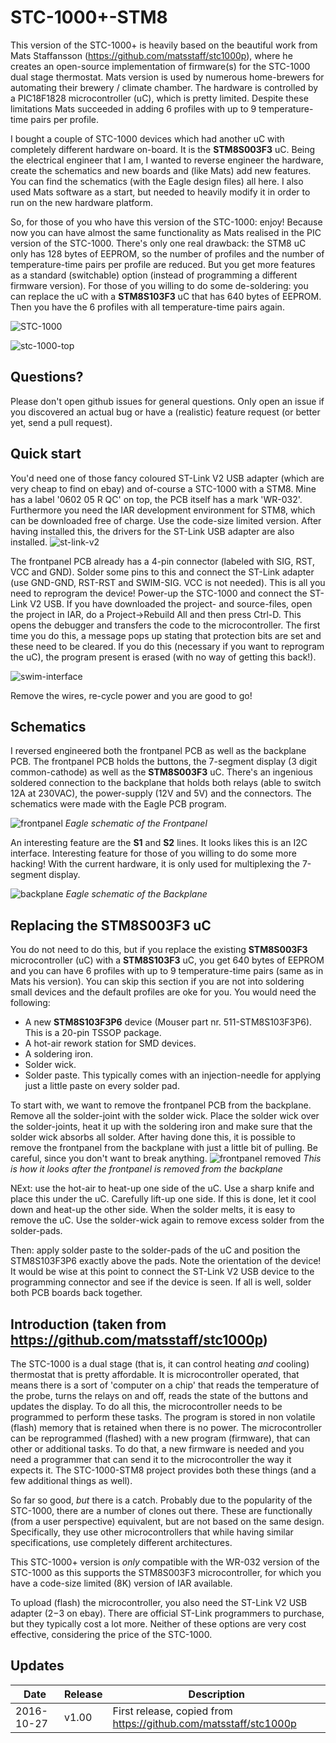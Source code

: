 STC\-1000+\-STM8
==========

This version of the STC\-1000+ is heavily based on the beautiful work from Mats Staffansson (https://github.com/matsstaff/stc1000p), where he creates an open-source implementation of firmware(s) for the STC\-1000 dual stage thermostat.
Mats version is used by numerous home-brewers for automating their brewery / climate chamber. The hardware is controlled by a PIC18F1828 microcontroller (uC), which is pretty limited. Despite these limitations Mats succeeded in
adding 6 profiles with up to 9 temperature-time pairs per profile.

I bought a couple of STC\-1000 devices which had another uC with completely different hardware on-board. It is the **STM8S003F3** uC. Being the electrical engineer that I am, I wanted to reverse engineer
the hardware, create the schematics and new boards and (like Mats) add new features. You can find the schematics (with the Eagle design files) all here. I also used Mats software as a start, but needed to heavily modify it in order
to run on the new hardware platform.

So, for those of you who have this version of the STC\-1000: enjoy! Because now you can have almost the same functionality as Mats realised in the PIC version of the STC\-1000. There's only one real drawback: the STM8 uC
only has 128 bytes of EEPROM, so the number of profiles and the number of temperature-time pairs per profile are reduced. But you get more features as a standard (switchable) option (instead of programming a different firmware version). 
For those of you willing to do some de-soldering: you can replace the uC with a **STM8S103F3** uC that has 640 bytes of EEPROM. Then you have the 6 profiles with all temperature-time pairs again.

![STC-1000](img/frontpanel_backplane.jpg)

![stc-1000-top](img/stc1000_top.jpg)

Questions?
----------
Please don't open github issues for general questions. Only open an issue if you discovered an actual bug or have a (realistic) feature request (or better yet, send a pull request).

Quick start
-----------

You'd need one of those fancy coloured ST-Link V2 USB adapter (which are very cheap to find on ebay) and of-course a STC\-1000 with a STM8. Mine has a label '0602 05 R QC' on top, the PCB itself has a mark 'WR-032'. Furthermore you need
the IAR development environment for STM8, which can be downloaded free of charge. Use the code-size limited version. After having installed this, the drivers for the ST-Link USB adapter are also installed.
![st-link-v2](img/st_link_v2.png)

The frontpanel PCB already has a 4-pin connector (labeled with SIG, RST, VCC and GND). Solder some pins to this and connect the ST-Link adapter (use GND-GND, RST-RST and SWIM-SIG. VCC is not needed). This is all you need to reprogram the device! 
Power-up the STC\-1000 and connect the ST-Link V2 USB. 
If you have downloaded the project- and source-files, open the project in IAR, do a Project->Rebuild All and then press Ctrl-D. This opens the debugger and transfers the code to the microcontroller. The first time you do this, a message pops up stating that
protection bits are set and these need to be cleared. If you do this (necessary if you want to reprogram the uC), the program present is erased (with no way of getting this back!).

![swim-interface](img/swim_interface.jpg)

Remove the wires, re-cycle power and you are good to go!

Schematics
----------
I reversed engineered both the frontpanel PCB as well as the backplane PCB. The frontpanel PCB holds the buttons, the 7-segment display (3 digit common-cathode) as well as the **STM8S003F3** uC. There's an ingenious soldered connection to the
backplane that holds both relays (able to switch 12A at 230VAC), the power-supply (12V and 5V) and the connectors. The schematics were made with the Eagle PCB program.

![frontpanel](img/schematics_frontpanel.png)
*Eagle schematic of the Frontpanel*

An interesting feature are the **S1** and **S2** lines. It looks likes this is an I2C interface. Interesting feature for those of you willing to do some more hacking! With the current hardware, it is only used for multiplexing the 7-segment display.

![backplane](img/schematics_backplane.png)
*Eagle schematic of the Backplane*

Replacing the STM8S003F3 uC
-----------------------------
You do not need to do this, but if you replace the existing **STM8S003F3** microcontroller (uC) with a **STM8S103F3** uC, you get 640 bytes of EEPROM and you can have 6 profiles with up to 9 temperature-time pairs (same as in Mats his version).
You can skip this section if you are not into soldering small devices and the default profiles are oke for you. You would need the following:
- A new **STM8S103F3P6** device (Mouser part nr. 511-STM8S103F3P6). This is a 20-pin TSSOP package.
- A hot-air rework station for SMD devices.
- A soldering iron.
- Solder wick.
- Solder paste. This typically comes with an injection-needle for applying just a little paste on every solder pad.

To start with, we want to remove the frontpanel PCB from the backplane. Remove all the solder-joint with the solder wick. Place the solder wick over the solder-joints, heat it up with the soldering iron and make sure that the solder wick absorbs all solder.
After having done this, it is possible to remove the frontpanel from the backplane with just a little bit of pulling. Be careful, since you don't want to break anything.
![frontpanel removed](img/frontpanel_bottom_view.jpg)
*This is how it looks after the frontpanel is removed from the backplane*

NExt: use the hot-air to heat-up one side of the uC. Use a sharp knife and place this under the uC. Carefully lift-up one side. If this is done, let it cool down and heat-up the other side.
When the solder melts, it is easy to remove the uC. Use the solder-wick again to remove excess solder from the solder-pads.

Then: apply solder paste to the solder-pads of the uC and position the STM8S103F3P6 exactly above the pads. Note the orientation of the device! It would be wise at this point to connect the ST-Link V2 USB device to the programming connector and see if
the device is seen. If all is well, solder both PCB boards back together.


Introduction (taken from https://github.com/matsstaff/stc1000p)
----------------------------------------------------------

The STC\-1000 is a dual stage (that is, it can control heating *and* cooling) thermostat that is pretty affordable. It is microcontroller operated, that means there is a sort of 'computer on a chip' that reads the temperature of the probe, turns the relays on and off, reads the state of the buttons and updates the display. To do all this, the microcontroller needs to be programmed to perform these tasks. The program is stored in non volatile (flash) memory that is retained when there is no power. The microcontroller can be reprogrammed (flashed) with a new program (firmware), that can other or additional tasks. To do that, a new firmware is needed and you need a programmer that can send it to the microcontroller the way it expects it. The STC\-1000\-STM8 project provides both these things (and a few additional things as well).

So far so good, *but* there is a catch. Probably due to the popularity of the STC\-1000, there are a number of clones out there. These are functionally (from a user perspective) equivalent, but are not based on the same design. 
Specifically, they use other microcontrollers that while having similar specifications, use completely different architectures. 

This STC\-1000+ version is *only* compatible with the WR-032 version of the STC\-1000 as this supports the STM8S003F3 microcontroller, for which you have a code-size limited (8K) version of IAR available.

To upload (flash) the microcontroller, you also need the ST-Link V2 USB adapter ($2-$3 on ebay). There are official ST-Link programmers to purchase, but they typically cost a lot more. Neither of these options are very cost effective, considering the price of the STC\-1000. 

Updates
-------

|Date|Release|Description|
|----|-------|-----------|
|2016-10-27|v1.00|First release, copied from https://github.com/matsstaff/stc1000p

